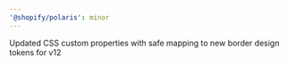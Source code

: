 ```yaml
---
'@shopify/polaris': minor
---
```


Updated CSS custom properties with safe mapping to new border design tokens for v12

